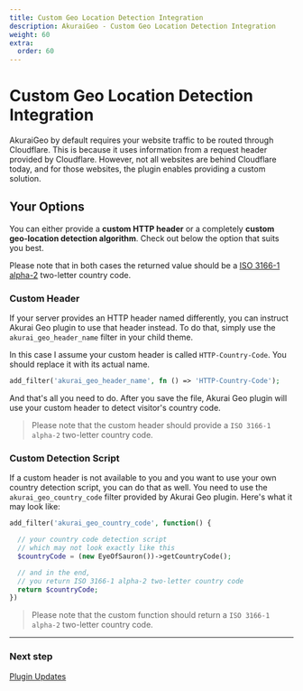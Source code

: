 ```yaml
---
title: Custom Geo Location Detection Integration
description: AkuraiGeo - Custom Geo Location Detection Integration
weight: 60
extra:
  order: 60
---
```


# Custom Geo Location Detection Integration

AkuraiGeo by default requires your website traffic to be routed through Cloudflare. This is because it uses information from a request header provided by Cloudflare. However, not all websites are behind Cloudflare today, and for those websites, the plugin enables providing a custom solution.

## Your Options

You can either provide a **custom HTTP header** or a completely **custom geo-location detection algorithm**. Check out below the option that suits you best.

Please note that in both cases the returned value should be a [ISO 3166-1 alpha-2](https://en.wikipedia.org/wiki/ISO_3166-1_alpha-2) two-letter country code.

### Custom Header

If your server provides an HTTP header named differently, you can instruct Akurai Geo plugin to use that header instead. To do that, simply use the `akurai_geo_header_name` filter in your child theme.

In this case I assume your custom header is called `HTTP-Country-Code`. You should replace it with its actual name.

```php
add_filter('akurai_geo_header_name', fn () => 'HTTP-Country-Code');
```

And that's all you need to do. After you save the file, Akurai Geo plugin will use your custom header to detect visitor's country code.

> Please note that the custom header should provide a `ISO 3166-1 alpha-2` two-letter country code.

### Custom Detection Script

If a custom header is not available to you and you want to use your own country detection script, you can do that as well.
You need to use the `akurai_geo_country_code` filter provided by Akurai Geo plugin. Here's what it may look like:

```php
add_filter('akurai_geo_country_code', function() {

  // your country code detection script
  // which may not look exactly like this
  $countryCode = (new EyeOfSauron())->getCountryCode();

  // and in the end,
  // you return ISO 3166-1 alpha-2 two-letter country code
  return $countryCode;
})
```

> Please note that the custom function should return a `ISO 3166-1 alpha-2` two-letter country code.

---

### Next step

[Plugin Updates](/docs/akurai-geo/plugin-updates/)
